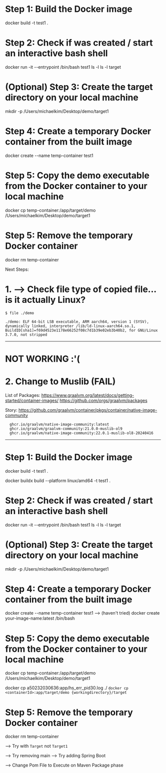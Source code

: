# Step 1: Build the Docker image
docker build -t test1 .

# Step 2: Check if was created / start an interactive bash shell
docker run -it --entrypoint /bin/bash test1
ls -l
ls -l target

# (Optional) Step 3: Create the target directory on your local machine
mkdir -p /Users/michaelkim/Desktop/demo/target1

# Step 4: Create a temporary Docker container from the built image
docker create --name temp-container test1

# Step 5: Copy the demo executable from the Docker container to your local machine
docker cp temp-container:/app/target/demo /Users/michaelkim/Desktop/demo/target1

# Step 5: Remove the temporary Docker container
docker rm temp-container



Next Steps:

# 1. --> Check file type of copied file... is it actually Linux?
`$ file ./demo`
```
./demo: ELF 64-bit LSB executable, ARM aarch64, version 1 (SYSV), dynamically linked, interpreter /lib/ld-linux-aarch64.so.1, BuildID[sha1]=f69d4523e1178e66252f08c7d1b39e02eb3b40b2, for GNU/Linux 3.7.0, not stripped
```

---

# NOT WORKING :'(

# 2. Change to Muslib (FAIL)

List of Packages:
https://www.graalvm.org/latest/docs/getting-started/container-images/
  https://github.com/orgs/graalvm/packages
  
Story:
  https://github.com/graalvm/container/pkgs/container/native-image-community

```
  ghcr.io/graalvm/native-image-community:latest
  ghcr.io/graalvm/graalvm-community:21.0.0-muslib-ol9
  ghcr.io/graalvm/native-image-community:22.0.1-muslib-ol8-20240416

```
---





# Step 1: Build the Docker image

docker build -t test1 .

docker buildx build --platform linux/amd64 -t test1 .

# Step 2: Check if was created / start an interactive bash shell
docker run -it --entrypoint /bin/bash test1
ls -l
ls -l target

# (Optional) Step 3: Create the target directory on your local machine
mkdir -p /Users/michaelkim/Desktop/demo/target1

# Step 4: Create a temporary Docker container from the built image
docker create --name temp-container test1
--> (haven't tried) docker create your-image-name:latest /bin/bash

# Step 5: Copy the demo executable from the Docker container to your local machine
docker cp temp-container:/app/target/demo /Users/michaelkim/Desktop/demo/target1

docker cp a50232030636:app/hs_err_pid30.log ./
`docker cp <containerId>:app/target/demo {workingdirectory}/target`


# Step 5: Remove the temporary Docker container
docker rm temp-container








--> Try with `Target` not `Target1`

--> Try removing main
--> Try adding Spring Boot

--> Change Pom File to Execute on Maven Package phase
